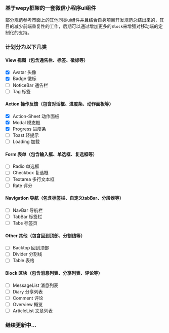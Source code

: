 ### 基于wepy框架的一套微信小程序ui组件

部分规范参考市面上的其他同类ui组件并且结合自身项目开发规范总结出来的，其目的减少前端重复性的工作，后期可以通过增加更多的`Block`来增强对移动端的定制化的支持。

### 计划分为以下几类

#### View 视图（包含通告栏、标签、徽标等）

- [x] Avatar 头像
- [x] Badge 徽标
- [ ] NoticeBar 通告栏
- [ ] Tag 标签

#### Action 操作反馈（包含对话框、进度条、动作面板等）

- [x] Action-Sheet 动作面板
- [x] Modal 模态框
- [x] Progress 进度条
- [ ] Toast 轻提示
- [ ] Loading 加载

#### Form 表单（包含输入框、单选框、复选框等）

- [ ] Radio 单选框
- [ ] Checkbox 复选框
- [ ] Textarea 多行文本框
- [ ] Rate 评分

#### Navigation 导航（包含标签栏、自定义tabBar、分段器等）

- [ ] NavBar 导航栏
- [ ] TabBar 标签栏
- [ ] Tabs 标签页

#### Other 其他（包含回到顶部、分割线等）

- [ ] Backtop 回到顶部
- [ ] Divider 分割线
- [ ] Table 表格

#### Block 区块（包含消息列表、分享列表、评论等）

- [ ] MessageList 消息列表
- [ ] Diary 分享列表
- [ ] Comment 评论
- [ ] Overview 概览
- [ ] ArticleList 文章列表

### 继续更新中...
